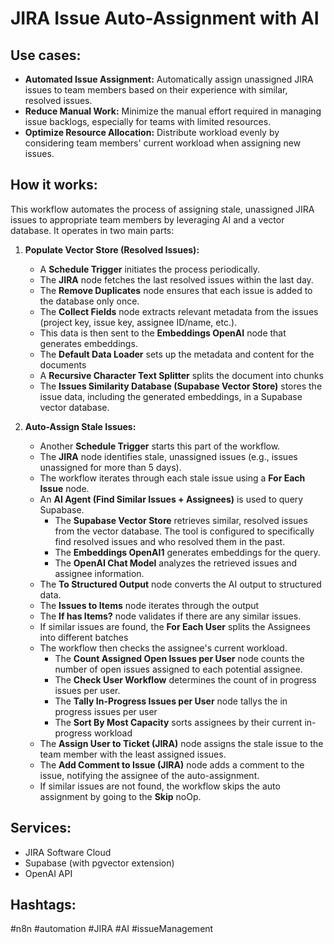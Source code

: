 # JIRA Issue Auto-Assignment with AI

## Use cases:

- **Automated Issue Assignment:** Automatically assign unassigned JIRA issues to team members based on their experience with similar, resolved issues.
- **Reduce Manual Work:** Minimize the manual effort required in managing issue backlogs, especially for teams with limited resources.
- **Optimize Resource Allocation:** Distribute workload evenly by considering team members' current workload when assigning new issues.

## How it works:

This workflow automates the process of assigning stale, unassigned JIRA issues to appropriate team members by leveraging AI and a vector database.  It operates in two main parts:

1.  **Populate Vector Store (Resolved Issues):**
    *   A **Schedule Trigger** initiates the process periodically.
    *   The **JIRA** node fetches the last resolved issues within the last day.
    *   The **Remove Duplicates** node ensures that each issue is added to the database only once.
    *   The **Collect Fields** node extracts relevant metadata from the issues (project key, issue key, assignee ID/name, etc.).
    *   This data is then sent to the **Embeddings OpenAI** node that generates embeddings.
    *   The **Default Data Loader** sets up the metadata and content for the documents
    *   A **Recursive Character Text Splitter** splits the document into chunks
    *   The **Issues Similarity Database (Supabase Vector Store)** stores the issue data, including the generated embeddings, in a Supabase vector database.

2.  **Auto-Assign Stale Issues:**
    *   Another **Schedule Trigger** starts this part of the workflow.
    *   The **JIRA** node identifies stale, unassigned issues (e.g., issues unassigned for more than 5 days).
    *   The workflow iterates through each stale issue using a **For Each Issue** node.
    *   An **AI Agent (Find Similar Issues + Assignees)** is used to query Supabase.
        *   The **Supabase Vector Store** retrieves similar, resolved issues from the vector database. The tool is configured to specifically find resolved issues and who resolved them in the past.
        *   The **Embeddings OpenAI1** generates embeddings for the query.
        *   The **OpenAI Chat Model** analyzes the retrieved issues and assignee information.
    *   The **To Structured Output** node converts the AI output to structured data.
    *   The **Issues to Items** node iterates through the output
    *   The **If has Items?** node validates if there are any similar issues.
    *   If similar issues are found, the **For Each User** splits the Assignees into different batches
    *   The workflow then checks the assignee's current workload.
        *   The **Count Assigned Open Issues per User** node counts the number of open issues assigned to each potential assignee.
        *   The **Check User Workflow** determines the count of in progress issues per user.
        *   The **Tally In-Progress Issues per User** node tallys the in progress issues per user
        *   The **Sort By Most Capacity** sorts assignees by their current in-progress workload
    *   The **Assign User to Ticket (JIRA)** node assigns the stale issue to the team member with the least assigned issues.
    *   The **Add Comment to Issue (JIRA)** node adds a comment to the issue, notifying the assignee of the auto-assignment.
    *   If similar issues are not found, the workflow skips the auto assignment by going to the **Skip** noOp.

## Services:

-   JIRA Software Cloud
-   Supabase (with pgvector extension)
-   OpenAI API

## Hashtags:

#n8n #automation #JIRA #AI #issueManagement
